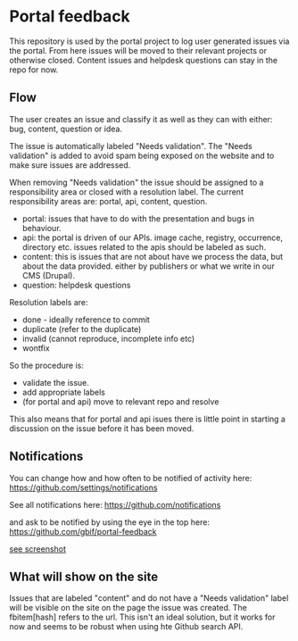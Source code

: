 # Portal feedback
This repository is used by the portal project to log user generated issues via the portal.
From here issues will be moved to their relevant projects or otherwise closed.
Content issues and helpdesk questions can stay in the repo for now.

## Flow

The user creates an issue and classify it as well as they can with either: bug, content, question or idea.

The issue is automatically labeled "Needs validation". The "Needs validation" is added to avoid spam being exposed on the website and to make sure issues are addressed.

When removing "Needs validation" the issue should be assigned to a responsibility area or closed with a resolution label.
The current responsibility areas are: portal, api, content, question.

* portal: issues that have to do with the presentation and bugs in behaviour.
* api: the portal is driven of our APIs. image cache, registry, occurrence, directory etc. issues related to the apis should be labeled as such.
* content: this is issues that are not about have we process the data, but about the data provided. either by publishers or what we write in our CMS (Drupal).
* question: helpdesk questions

Resolution labels are:

* done - ideally reference to commit
* duplicate (refer to the duplicate)
* invalid (cannot reproduce, incomplete info etc)
* wontfix

So the procedure is:

* validate the issue.
* add appropriate labels
* (for portal and api) move to relevant repo and resolve

This also means that for portal and api isues there is little point in starting a discussion on the issue before it has been moved.

## Notifications
You can change how and how often to be notified of activity here:
https://github.com/settings/notifications

See all notifications here:
https://github.com/notifications

and ask to be notified by using the eye in the top here:
https://github.com/gbif/portal-feedback

[see screenshot](https://gbif.box.com/s/wn685mdaxul687qo9d7x8gh4oiz4f78u)

## What will show on the site
Issues that are labeled "content" and do not have a "Needs validation" label will be visible on the site on the page the issue was created.
The fbitem[hash] refers to the url. 
This isn't an ideal solution, but it works for now and seems to be robust when using hte Github search API.
